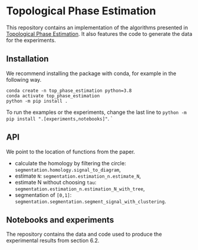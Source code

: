 # Topological Phase Estimation
This repository contains an implementation of the algorithms presented in [Topological Phase Estimation](https://arxiv.org/abs/2205.14390).
It also features the code to generate the data for the experiments.

## Installation
We recommend installing the package with conda, for example in the following way.
```
conda create -n top_phase_estimation python=3.8
conda activate top_phase_estimation
python -m pip install .
```
To run the examples or the experiments, change the last line to `python -m pip install ".[experiments,notebooks]"`. `

## API
We point to the location of functions from the paper.
- calculate the homology by filtering the circle: `segmentation.homology.signal_to_diagram`,
- estimate `N`: `segmentation.estimation_n.estimate_N`,
- estimate N without choosing `tau`: `segmentation.estimation_n.estimation_N_with_tree`,
- segmentation of `[0,1]`: `segmentation.segmentation.segment_signal_with_clustering`.

## Notebooks and experiments
The repository contains the data and code used to produce the experimental results from section 6.2.
